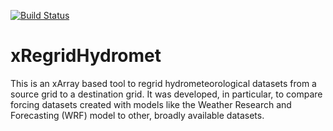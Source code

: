 [![Build Status](https://app.travis-ci.com/LEAF-BoiseState/xRegridHydromet.svg?branch=main)](https://app.travis-ci.com/LEAF-BoiseState/xRegridHydromet)

# xRegridHydromet

This is an xArray based tool to regrid hydrometeorological datasets from a source grid to a destination grid. It was developed, in particular, to compare forcing datasets created with models like the Weather Research and Forecasting (WRF) model to other, broadly available datasets.


